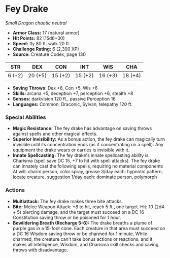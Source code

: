 # Fey Drake

*Small* *Dragon* *chaotic neutral*

- **Armor Class:** 17 (natural armor)
- **Hit Points:** 82 (15d6+30)
- **Speed:** fly 80 ft. walk 20 ft.
- **Challenge Rating:** 6 (2,300 XP)
- **Source:** Creature Codex, page 130

| STR | DEX | CON | INT | WIS | CHA |
| --- | --- | --- | --- | --- | --- |
| 6 (-2) | 20 (+5) | 15 (+2) | 15 (+2) | 16 (+3) | 18 (+4) |

- **Saving Throws**: Dex +8, Con +5, Wis +6
- **Skills:** arcana +5, deception +7, perception +6, stealth +8
- **Senses:** darkvision 120 ft., passive Perception 16
- **Languages:** Common, Draconic, Sylvan, telepathy 120 ft.

### Special Abilities

- **Magic Resistance:** The fey drake has advantage on saving throws against spells and other magical effects.
- **Superior Invisibility:** As a bonus action, the fey drake can magically turn invisible until its concentration ends (as if concentrating on a spell). Any equipment the drake wears or carries is invisible with it.
- **Innate Spellcasting:** The fey drake's innate spellcasting ability is Charisma (spell save DC 15, +7 to hit with spell attacks). The fey drake can innately cast the following spells, requiring no material components
At will: charm person, color spray, grease
3/day each: hypnotic pattern, locate creature, suggestion
1/day each: dominate person, polymorph

### Actions

- **Multiattack:** The fey drake makes three bite attacks.
- **Bite:** Melee Weapon Attack: +8 to hit, reach 5 ft., one target. Hit: 10 (2d4 + 5) piercing damage, and the target must succeed on a DC 16 Constitution saving throw or be poisoned for 1 hour.
- **Bewildering Breath (Recharge 5-6):** The drake breaths a plume of purple gas in a 15-foot cone. Each creature in that area must succeed on a DC 16 Wisdom saving throw or be charmed for 1 minute. While charmed, the creature can't take bonus actions or reactions, and it makes all Intelligence, Wisdom, and Charisma skill checks and saving throws with disadvantage.


